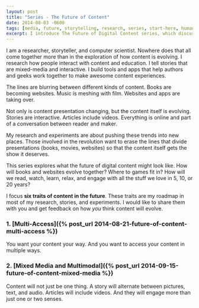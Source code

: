 ```yaml
---
layout: post
title: "Series - The Future of Content"
date: 2014-08-03 -0600
tags: [media, future, storytelling, research, series, start-here, human-computer-interaction]
excerpt: I introduce The Future of Digital Content series, which discusses six traits I believe will be at the heart what content will look like in the coming years.
---
```


I am a researcher, storyteller, and computer scientist. Nowhere does that all come together more than in the exploration of how content is evolving. I research how people interact with content and education. I tell stories that are mixed-media and interactive. I build tools and apps that help authors and geeks work together to make awesome content experiences.

The lines are blurring between different kinds of content. Books are becoming websites. Music is meshing with film. Websites and apps are taking over.

Not only is content presentation changing, but the content itself is evolving. Stories are interactive. Articles include videos. Everything is online and part of a conversation between reader and maker.

My research and experiments are about pushing these trends into new places. Those involved in the revolution want to erase the lines that divide presentations (books, movies, websites) so that the content itself gets the show it deserves.

This series explores what the future of digital content might look like. How will books and websites evolve together? Where to games fit in? How will we read, watch, learn, relax, and engage with all the stuff we love in 5, 10, or 20 years?

I focus **six traits of content in the future**. These traits are my roadmap in most of my research, stories, and experiments. I would like to share them with you and get feedback on how _you_ think content will evolve.

### 1. [Multi-Access]({% post_url 2014-08-21-future-of-content-multi-access %})
You want your content your way. And you want to access your content in multiple ways.

### 2. [Mixed Media and Multimodal]({% post_url 2014-09-15-future-of-content-mixed-media %})
Content will not just be one thing. A story will alternate between pictures, text, and audio. Articles will include videos. And they will engage more than just one or two senses.

